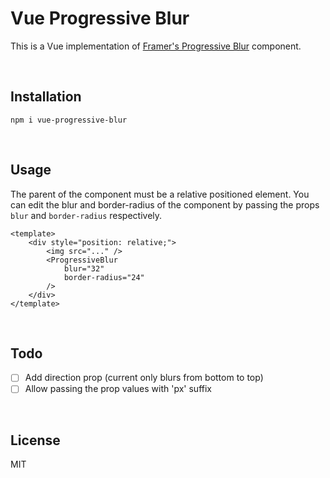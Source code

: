 # Vue Progressive Blur

This is a Vue implementation of [Framer's Progressive Blur](https://blur-gradient.learnframer.site/) component.

<br />

## Installation
```shell
npm i vue-progressive-blur
```

<br />

## Usage

The parent of the component must be a relative positioned element. You can edit the blur and border-radius of the component by passing the props `blur` and `border-radius` respectively.

```vue
<template>
    <div style="position: relative;">
        <img src="..." />
        <ProgressiveBlur 
            blur="32"
            border-radius="24"
        />
    </div>
</template>
```

<br />

## Todo

- [ ] Add direction prop (current only blurs from bottom to top)
- [ ] Allow passing the prop values with 'px' suffix

<br />

## License

MIT